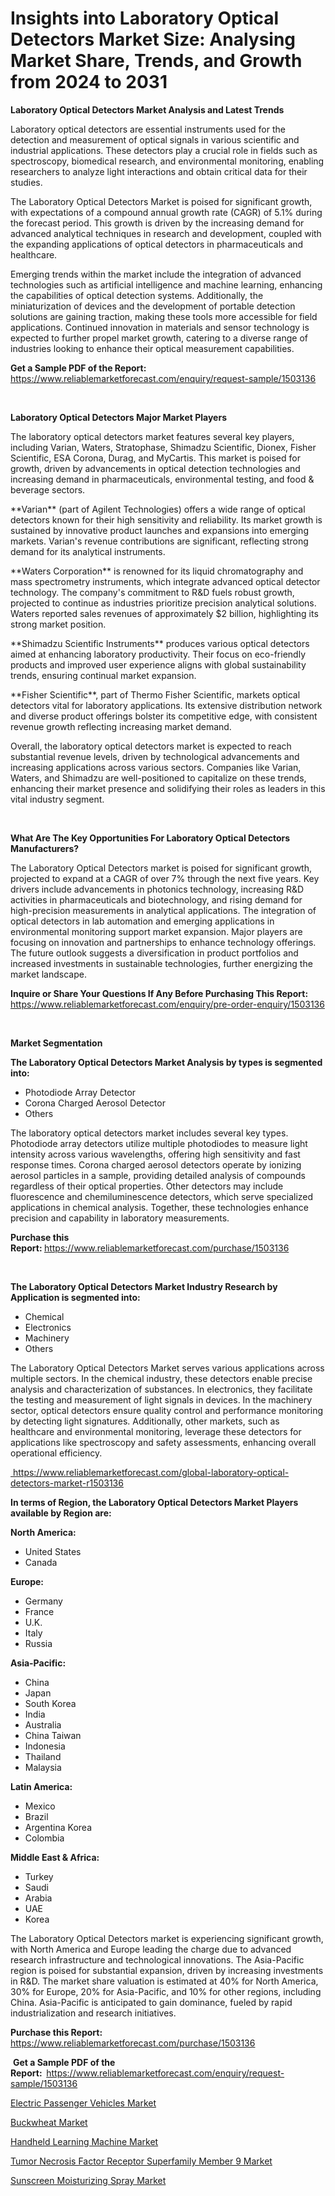 <p><h1>Insights into Laboratory Optical Detectors Market Size: Analysing Market Share, Trends, and Growth from 2024 to 2031</h1></p><p><strong>Laboratory Optical Detectors Market Analysis and Latest Trends</strong></p>
<p><p>Laboratory optical detectors are essential instruments used for the detection and measurement of optical signals in various scientific and industrial applications. These detectors play a crucial role in fields such as spectroscopy, biomedical research, and environmental monitoring, enabling researchers to analyze light interactions and obtain critical data for their studies.</p><p>The Laboratory Optical Detectors Market is poised for significant growth, with expectations of a compound annual growth rate (CAGR) of 5.1% during the forecast period. This growth is driven by the increasing demand for advanced analytical techniques in research and development, coupled with the expanding applications of optical detectors in pharmaceuticals and healthcare. </p><p>Emerging trends within the market include the integration of advanced technologies such as artificial intelligence and machine learning, enhancing the capabilities of optical detection systems. Additionally, the miniaturization of devices and the development of portable detection solutions are gaining traction, making these tools more accessible for field applications. Continued innovation in materials and sensor technology is expected to further propel market growth, catering to a diverse range of industries looking to enhance their optical measurement capabilities.</p></p>
<p><strong>Get a Sample PDF of the Report:&nbsp;</strong> <a href="https://www.reliablemarketforecast.com/enquiry/request-sample/1503136?utm_campaign=1127&utm_medium=2&utm_source=Github&utm_content=ia&utm_term=27092024&utm_id=laboratory-optical-detectors">https://www.reliablemarketforecast.com/enquiry/request-sample/1503136</a></p>
<p>&nbsp;</p>
<p><strong>Laboratory Optical Detectors Major Market Players</strong></p>
<p><p>The laboratory optical detectors market features several key players, including Varian, Waters, Stratophase, Shimadzu Scientific, Dionex, Fisher Scientific, ESA Corona, Durag, and MyCartis. This market is poised for growth, driven by advancements in optical detection technologies and increasing demand in pharmaceuticals, environmental testing, and food & beverage sectors.</p><p>**Varian** (part of Agilent Technologies) offers a wide range of optical detectors known for their high sensitivity and reliability. Its market growth is sustained by innovative product launches and expansions into emerging markets. Varian's revenue contributions are significant, reflecting strong demand for its analytical instruments.</p><p>**Waters Corporation** is renowned for its liquid chromatography and mass spectrometry instruments, which integrate advanced optical detector technology. The company's commitment to R&D fuels robust growth, projected to continue as industries prioritize precision analytical solutions. Waters reported sales revenues of approximately $2 billion, highlighting its strong market position.</p><p>**Shimadzu Scientific Instruments** produces various optical detectors aimed at enhancing laboratory productivity. Their focus on eco-friendly products and improved user experience aligns with global sustainability trends, ensuring continual market expansion.</p><p>**Fisher Scientific**, part of Thermo Fisher Scientific, markets optical detectors vital for laboratory applications. Its extensive distribution network and diverse product offerings bolster its competitive edge, with consistent revenue growth reflecting increasing market demand.</p><p>Overall, the laboratory optical detectors market is expected to reach substantial revenue levels, driven by technological advancements and increasing applications across various sectors. Companies like Varian, Waters, and Shimadzu are well-positioned to capitalize on these trends, enhancing their market presence and solidifying their roles as leaders in this vital industry segment.</p></p>
<p>&nbsp;</p>
<p><strong>What Are The Key Opportunities For Laboratory Optical Detectors Manufacturers?</strong></p>
<p><p>The Laboratory Optical Detectors market is poised for significant growth, projected to expand at a CAGR of over 7% through the next five years. Key drivers include advancements in photonics technology, increasing R&D activities in pharmaceuticals and biotechnology, and rising demand for high-precision measurements in analytical applications. The integration of optical detectors in lab automation and emerging applications in environmental monitoring support market expansion. Major players are focusing on innovation and partnerships to enhance technology offerings. The future outlook suggests a diversification in product portfolios and increased investments in sustainable technologies, further energizing the market landscape.</p></p>
<p><strong>Inquire or Share Your Questions If Any Before Purchasing This Report:</strong> <a href="https://www.reliablemarketforecast.com/enquiry/pre-order-enquiry/1503136?utm_campaign=1127&utm_medium=2&utm_source=Github&utm_content=ia&utm_term=27092024&utm_id=laboratory-optical-detectors">https://www.reliablemarketforecast.com/enquiry/pre-order-enquiry/1503136</a></p>
<p>&nbsp;</p>
<p><strong>Market Segmentation</strong></p>
<p><strong>The Laboratory Optical Detectors Market Analysis by types is segmented into:</strong></p>
<p><ul><li>Photodiode Array Detector</li><li>Corona Charged Aerosol Detector</li><li>Others</li></ul></p>
<p><p>The laboratory optical detectors market includes several key types. Photodiode array detectors utilize multiple photodiodes to measure light intensity across various wavelengths, offering high sensitivity and fast response times. Corona charged aerosol detectors operate by ionizing aerosol particles in a sample, providing detailed analysis of compounds regardless of their optical properties. Other detectors may include fluorescence and chemiluminescence detectors, which serve specialized applications in chemical analysis. Together, these technologies enhance precision and capability in laboratory measurements.</p></p>
<p><strong>Purchase this Report:&nbsp;</strong><a href="https://www.reliablemarketforecast.com/purchase/1503136?utm_campaign=1127&utm_medium=2&utm_source=Github&utm_content=ia&utm_term=27092024&utm_id=laboratory-optical-detectors">https://www.reliablemarketforecast.com/purchase/1503136</a></p>
<p>&nbsp;</p>
<p><strong>The Laboratory Optical Detectors Market Industry Research by Application is segmented into:</strong></p>
<p><ul><li>Chemical</li><li>Electronics</li><li>Machinery</li><li>Others</li></ul></p>
<p><p>The Laboratory Optical Detectors Market serves various applications across multiple sectors. In the chemical industry, these detectors enable precise analysis and characterization of substances. In electronics, they facilitate the testing and measurement of light signals in devices. In the machinery sector, optical detectors ensure quality control and performance monitoring by detecting light signatures. Additionally, other markets, such as healthcare and environmental monitoring, leverage these detectors for applications like spectroscopy and safety assessments, enhancing overall operational efficiency.</p></p>
<p><a href="https://www.reliablemarketforecast.com/global-laboratory-optical-detectors-market-r1503136?utm_campaign=1127&utm_medium=2&utm_source=Github&utm_content=ia&utm_term=27092024&utm_id=laboratory-optical-detectors">&nbsp;https://www.reliablemarketforecast.com/global-laboratory-optical-detectors-market-r1503136</a></p>
<p><strong>In terms of Region, the Laboratory Optical Detectors Market Players available by Region are:</strong></p>
<p>
    <p> <strong> North America: </strong>
        <ul>
            <li>United States</li>
            <li>Canada</li>
        </ul>
        </p> 
    <p> <strong> Europe: </strong>
        <ul>
            <li>Germany</li>
            <li>France</li>
            <li>U.K.</li>
            <li>Italy</li>
            <li>Russia</li>
        </ul>
        </p> 
    <p> <strong> Asia-Pacific: </strong>
        <ul>
            <li>China</li>
            <li>Japan</li>
            <li>South Korea</li>
            <li>India</li>
            <li>Australia</li>
            <li>China Taiwan</li>
            <li>Indonesia</li>
            <li>Thailand</li>
            <li>Malaysia</li>
        </ul>
        </p> 
    <p> <strong> Latin America: </strong>
        <ul>
            <li>Mexico</li>
            <li>Brazil</li>
            <li>Argentina Korea</li>
            <li>Colombia</li>
        </ul>
        </p> 
    <p> <strong> Middle East & Africa: </strong>
        <ul>
            <li>Turkey</li>
            <li>Saudi</li>
            <li>Arabia</li>
            <li>UAE</li>
            <li>Korea</li>
        </ul>
    </p>
    </p>
<p><p>The Laboratory Optical Detectors market is experiencing significant growth, with North America and Europe leading the charge due to advanced research infrastructure and technological innovations. The Asia-Pacific region is poised for substantial expansion, driven by increasing investments in R&D. The market share valuation is estimated at 40% for North America, 30% for Europe, 20% for Asia-Pacific, and 10% for other regions, including China. Asia-Pacific is anticipated to gain dominance, fueled by rapid industrialization and research initiatives.</p></p>
<p><strong>Purchase this Report: </strong><a href="https://www.reliablemarketforecast.com/purchase/1503136?utm_campaign=1127&utm_medium=2&utm_source=Github&utm_content=ia&utm_term=27092024&utm_id=laboratory-optical-detectors">https://www.reliablemarketforecast.com/purchase/1503136</a></p>
<p>&nbsp;<strong>Get a Sample PDF of the Report:&nbsp;&nbsp;</strong><a href="https://www.reliablemarketforecast.com/enquiry/request-sample/1503136?utm_campaign=1127&utm_medium=2&utm_source=Github&utm_content=ia&utm_term=27092024&utm_id=laboratory-optical-detectors">https://www.reliablemarketforecast.com/enquiry/request-sample/1503136</a></p>
<p><strong></strong></p>
<p><p><a href="https://www.linkedin.com/pulse/global-electric-passenger-vehicles-industry-analysis-share-y2nnf?utm_campaign=1127&utm_medium=2&utm_source=Github&utm_content=ia&utm_term=27092024&utm_id=laboratory-optical-detectors">Electric Passenger Vehicles Market</a></p><p><a href="https://www.linkedin.com/pulse/analyzing-buckwheat-market-dynamics-growth-drivers-forecasted-pk7ef?utm_campaign=1127&utm_medium=2&utm_source=Github&utm_content=ia&utm_term=27092024&utm_id=laboratory-optical-detectors">Buckwheat Market</a></p><p><a href="https://issuu.com/reportprime-2/docs/handheld-learning-machine-market-si_637247b08d8f12?utm_campaign=1127&utm_medium=2&utm_source=Github&utm_content=ia&utm_term=27092024&utm_id=laboratory-optical-detectors">Handheld Learning Machine Market</a></p><p><a href="https://github.com/Sidorelashyti476/Market-Research-Report-List-1/blob/main/tumor-necrosis-factor-receptor-superfamily-member-9-market.md?utm_campaign=1127&utm_medium=2&utm_source=Github&utm_content=ia&utm_term=27092024&utm_id=laboratory-optical-detectors">Tumor Necrosis Factor Receptor Superfamily Member 9 Market</a></p><p><a href="https://issuu.com/reportprime-2/docs/sunscreen-moisturizing-spray-market_bda3d9ac7879a0?utm_campaign=1127&utm_medium=2&utm_source=Github&utm_content=ia&utm_term=27092024&utm_id=laboratory-optical-detectors">Sunscreen Moisturizing Spray Market</a></p></p>